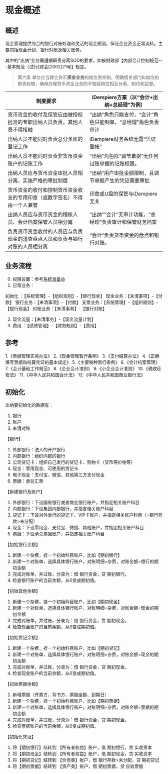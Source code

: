 现金概述
===

概述
---

现金管理提供综合的银行对账处理和灵活的现金预测，保证企业资金正常流转。主要包括现金计划、银行对账及相关账务。

其中的“出纳”业务需遵循职责分离SOD的要求，如按财政部【内部会计控制规范---基本规范（试行)财会[2002]21号】规定。
> 第六条 单位应当建立货币**资金业务**的岗位责任制，明确相关部门和岗位的职责权限，确保办理货币资金业务的不相容岗位相互分离、制约和监督。

制度要求 | iDempiere方案（以“会计+出纳+总经理”为例） | 
---|---|
货币资金的收付及保管应由被授权批准的专职出纳人员负责，其他人员不得接触 | “出纳”角色只能支付，“会计”角色只能制单，“总经理”角色负责审计 | 
出纳人员不能同时负责总分类账的登记工作 | iDempiere财务系统无需“凭证登帐” | 
出纳人员不能同时负责非货币资金账户的记账工作 | “出纳”角色除“调节单据”无任何过账单据的记账权限。 | 
出纳人员应与货币资金审批人员相分离，实施严格的审批制度 | “出纳”用户审批金额限制，且调节单据产生的凭证需要审批 | 
货币资金的收付和控制货币资金收支的专用印章（或数字签名）不得由一个人兼管 | 印章或U盘的保管与iDempiere无关 | 
出纳人员应与货币资金的稽核人员、会计档案保管人员相分离 | “出纳”“会计”无审计功能，“总经理”负责审计和保管财务档案 | 
负责货币资金收付的人员应与负责现金的清查盘点人员和负责与银行对账的人员相分离 | “会计”负责货币资金的盘点和银行对账。 | 

业务流程
---

0. 权限设置：参考[系统准备@](http://idempiere_guide_fi.mydoc.io?v=${version}&t=79149) 
1. 日常业务：

  初始化   ：【系统管理】-【组织规则】-【银行现金】
  现金业务：【未清事项】-【付款】
  银行业务：【未清事项】-【付款】
  支票业务：【系统管理】-【组织规则】-【银行现金】
  对账业务：【未清事务】-【银行对账】

2. 现金流量：【未清事务】-【现金流量计划】
3. 费用       ：【绩效管理】-【财务规则】-【费用】

参考
---

1.《票据管理实施办法》
2.《现金管理暂行条例》
3.《支付结算办法》
4.《正确填写票据和结算凭证的基本规定》
5.《主要税种暂行条例》
6.《会计档案管理》
7.《会计基础工作规范》
8.《企业会计准则》
9.《小企业会计准则》
10.《税收征管法》
11.《中华人民共和国会计法》
12.《中华人民共和国商业银行法》

初始化
---

出纳要初始化的数据有：
1. 银行
2. 账户
3. 未清对账

【银行】
1. 外部银行：法人的开户银行
2. 内部银行：组织内部的银行
3. 公司贷记卡：组织自己发行的贷记卡、购物卡（货币等价物等）
4. 现金：零用现金、可使用的贷记卡
5. 电子现金：支付宝、微信、其他第三方支付现金
6. 票据：承兑汇票

【新建银行及账户】
1. 外部银行：下设国有银行或者商业银行账户，并指定相关账户科目
2. 内部银行：下设集团内部银行，并指定相关账户科目
3. 贷记卡：下设对外发行的贷记卡、VIP卡账户，并指定相关账户科目（=银行存款>未分配）
4. 现金：下设零用金、支付宝、微信、其他账户，并指定相关账户科目
5. 票据：下设承兑票据账户，并指定相关账户科目

【初始银行余额】
1. 新建一个杂费，挂一个初始科目账户，比如【期初银行】
2. 新建一个对账单，选择具体银行账户，对账明细=杂费，对账金额=银行的期初金额
3. 完成对账单，并过账，分录为：借 银行资金，贷 期初银行。
4. 检查银行账户的当前余额，从0变成期初值。

【初始其他余额】
1. 新建一个杂费，挂一个初始科目账户，比如【期初现金】
2. 新建一个对账单，选择具体银行账户，对账明细=杂费，对账金额=现金的期初金额
3. 完成对账单，并过账，分录为：借 银行资金，贷 期初现金。
4. 检查现金账户的当前余额，从0变成期初值。

【初始贷记余额】
1. 新建一个杂费，挂一个初始科目账户，比如【期初贷记】
2. 新建一个对账单，选择具体银行账户，对账明细=杂费，对账金额=现金的期初金额
3. 完成对账单，并过账，分录为：借 银行资金，贷 期初现金。
4. 检查现金账户的当前余额，从0变成期初值。

【初始票据余额】
1. 新增票据（开票方、背书方、票据金额、到期日）
2. 新建一个杂费，挂一个初始科目账户，比如【期初票据】
3. 新建一个对账单，选择具体银行账户，对账明细=杂费，对账金额=票据的期初金额
4. 完成对账单，并过账，分录为：借 银行资金，贷 期初现金。
5. 检查票据账户的当前余额，从0变成期初值。

【初始化凭证】
1. 将【期初银行】结转到 【所有者权益】账户，借 期初银行，贷 实收资本
2. 将【期初现金】结转到 【所有者权益】账户，借 期初现金，贷 实收资本
3. 将【期初贷记】结转到 【负债类】账户，借 银行存款>未分配，贷 期初贷记
4. 将【期初票据】结转到 【资产类】账户，借 期初票据，贷 应收票据

